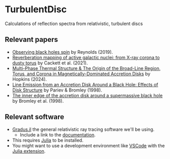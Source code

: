 # TurbulentDisc
Calculations of reflection spectra from relativistic, turbulent discs

## Relevant papers
- [Observing black holes spin](https://ui.adsabs.harvard.edu/abs/2019NatAs...3...41R/abstract) by Reynolds (2019).
- [Reverberation mapping of active galactic nuclei: from X-ray corona to dusty torus](https://ui.adsabs.harvard.edu/abs/2021iSci...24j2557C/abstract) by Cackett et al. (2021).
- [Multi-Phase Thermal Structure & The Origin of the Broad-Line Region, Torus, and Corona in Magnetically-Dominated Accretion Disks](http://arxiv.org/abs/2407.00160) by Hopkins (2024).
- [Line Emission from an Accretion Disk Around a Black Hole: Effects of Disk Structure](https://ui.adsabs.harvard.edu/abs/1998ApJ...508..590P/abstract) by Pariev & Bromley (1998).
- [The inner edge of the accretion disk around a supermassive black hole](https://ui.adsabs.harvard.edu/abs/1998Natur.391...54B) by Bromley et al. (1998).

## Relevant software
- [Gradus.jl](https://github.com/astro-group-bristol/Gradus.jl) the general relativistic ray tracing software we'll be using.
    - Include a link to the [documentation](https://astro-group-bristol.github.io/Gradus.jl/dev/).
- This requires [Julia](https://julialang.org/) to be installed.
- You might want to use a development environment like [VSCode](https://code.visualstudio.com/) with the [Julia extension](https://marketplace.visualstudio.com/items?itemName=julialang.language-julia).
